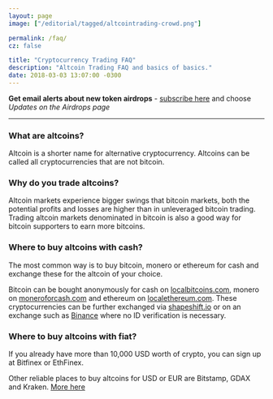 ```yaml
---
layout: page
image: ["/editorial/tagged/altcointrading-crowd.png"]

permalink: /faq/
cz: false

title: "Cryptocurrency Trading FAQ"
description: "Altcoin Trading FAQ and basics of basics."
date: 2018-03-03 13:07:00 -0300
---
```



**Get email alerts about new token airdrops** - [subscribe here](http://altcointrading.us15.list-manage1.com/subscribe?u=b5cca524e997c8e12f8ad51e1&id=9b56578f1c) and choose *Updates on the Airdrops page*

___________


### What are altcoins?

Altcoin is a shorter name for alternative cryptocurrency. Altcoins can be called all cryptocurrencies that are not bitcoin.

### Why do you trade altcoins?

Altcoin markets experience bigger swings that bitcoin markets, both the potential profits and losses are higher than in unleveraged bitcoin trading. Trading altcoin markets denominated in bitcoin is also a good way for bitcoin supporters to earn more bitcoins.

### Where to buy altcoins with cash?

The most common way is to buy bitcoin, monero or ethereum for cash and exchange these for the altcoin of your choice.

Bitcoin can be bought anonymously for cash on <a rel="nofollow" target="_blank" href="https://localbitcoins.com/?ch=4nq3">localbitcoins.com</a>, monero on [moneroforcash.com](https://moneroforcash.com) and ethereum on [localethereum.com](https://localethereum.com). These cryptocurrencies can be further exchanged via [shapeshift.io](https://shapeshift.io) or on an exchange such as <a rel="nofollow" target="_blank" href="https://www.binance.com/?ref=15980293">Binance</a> where no ID verification is necessary.

### Where to buy altcoins with fiat?

If you already have more than 10,000 USD worth of crypto, you can sign up at Bitfinex or EthFinex.

Other reliable places to buy altcoins for USD or EUR are Bitstamp, GDAX and Kraken. [More here](/how-to-buy-altcoins/)



<div class="clearfix"></div>


<div class="clearfix">
  <amp-iframe width="750px" height="140px" layout="fixed" sandbox="allow-scripts allow-same-origin allow-modals allow-popups allow-forms"
  src="https://amp2disqus.netlify.com/altcointrading/signup-banner.html"><amp-img layout="fill" src="/img/ads/ad-placeholder.jpg" placeholder></amp-img>
  </amp-iframe>
</div>

<div class="clearfix"></div>
